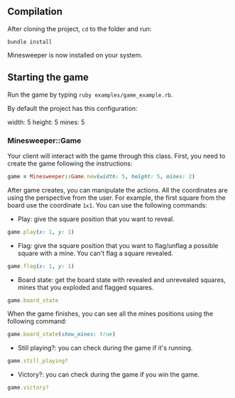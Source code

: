 ## Compilation
After cloning the project, `cd` to the folder and run:

```
bundle install
```

Minesweeper is now installed on your system.

## Starting the game
Run the game by typing `ruby examples/game_example.rb`.


By default the project has this configuration:

width:  5
height: 5
mines:  5

### Minesweeper::Game

Your client will interact with the game through this class. First, you need to create the game following the instructions:

```ruby
game = Minesweeper::Game.new(width: 5, height: 5, mines: 2)
```

After game creates, you can manipulate the actions. All the coordinates are
using the perspective from the user. For example, the first square from the board use
the coordinate `1x1`. You can use the following commands:

* Play: give the square position that you want to reveal.

```ruby
game.play(x: 1, y: 1)
```

* Flag: give the square position that you want to flag/unflag a possible square with a mine. You can't flag a square revealed.

```ruby
game.flag(x: 1, y: 1)
```

* Board state: get the board state with revealed and unrevealed squares, mines
  that you exploded and flagged squares.

```ruby
game.board_state
```

When the game finishes, you can see all the mines positions using the following
command:

```ruby
game.board_state(show_mines: true)
```

* Still playing?: you can check during the game if it's running.

```ruby
game.still_playing?
```

* Victory?: you can check during the game if you win the game.

```ruby
game.victory?


